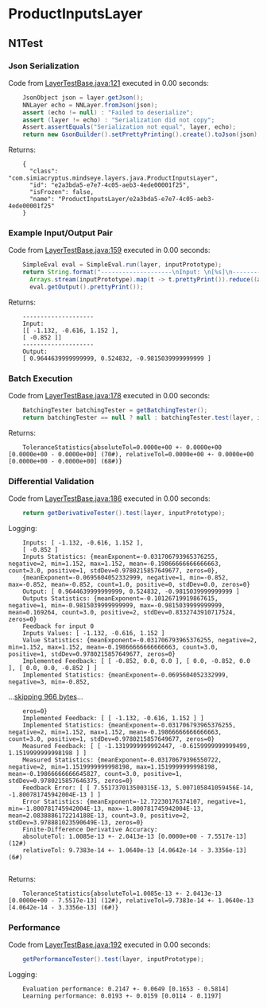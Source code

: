 # ProductInputsLayer
## N1Test
### Json Serialization
Code from [LayerTestBase.java:121](../../../../../../../../src/test/java/com/simiacryptus/mindseye/layers/LayerTestBase.java#L121) executed in 0.00 seconds: 
```java
    JsonObject json = layer.getJson();
    NNLayer echo = NNLayer.fromJson(json);
    assert (echo != null) : "Failed to deserialize";
    assert (layer != echo) : "Serialization did not copy";
    Assert.assertEquals("Serialization not equal", layer, echo);
    return new GsonBuilder().setPrettyPrinting().create().toJson(json);
```

Returns: 

```
    {
      "class": "com.simiacryptus.mindseye.layers.java.ProductInputsLayer",
      "id": "e2a3bda5-e7e7-4c05-aeb3-4ede00001f25",
      "isFrozen": false,
      "name": "ProductInputsLayer/e2a3bda5-e7e7-4c05-aeb3-4ede00001f25"
    }
```



### Example Input/Output Pair
Code from [LayerTestBase.java:159](../../../../../../../../src/test/java/com/simiacryptus/mindseye/layers/LayerTestBase.java#L159) executed in 0.00 seconds: 
```java
    SimpleEval eval = SimpleEval.run(layer, inputPrototype);
    return String.format("--------------------\nInput: \n[%s]\n--------------------\nOutput: \n%s",
      Arrays.stream(inputPrototype).map(t -> t.prettyPrint()).reduce((a, b) -> a + ",\n" + b).get(),
      eval.getOutput().prettyPrint());
```

Returns: 

```
    --------------------
    Input: 
    [[ -1.132, -0.616, 1.152 ],
    [ -0.852 ]]
    --------------------
    Output: 
    [ 0.9644639999999999, 0.524832, -0.9815039999999999 ]
```



### Batch Execution
Code from [LayerTestBase.java:178](../../../../../../../../src/test/java/com/simiacryptus/mindseye/layers/LayerTestBase.java#L178) executed in 0.00 seconds: 
```java
    BatchingTester batchingTester = getBatchingTester();
    return batchingTester == null ? null : batchingTester.test(layer, inputPrototype);
```

Returns: 

```
    ToleranceStatistics{absoluteTol=0.0000e+00 +- 0.0000e+00 [0.0000e+00 - 0.0000e+00] (70#), relativeTol=0.0000e+00 +- 0.0000e+00 [0.0000e+00 - 0.0000e+00] (68#)}
```



### Differential Validation
Code from [LayerTestBase.java:186](../../../../../../../../src/test/java/com/simiacryptus/mindseye/layers/LayerTestBase.java#L186) executed in 0.00 seconds: 
```java
    return getDerivativeTester().test(layer, inputPrototype);
```
Logging: 
```
    Inputs: [ -1.132, -0.616, 1.152 ],
    [ -0.852 ]
    Inputs Statistics: {meanExponent=-0.031706793965376255, negative=2, min=1.152, max=1.152, mean=-0.19866666666666663, count=3.0, positive=1, stdDev=0.9780215857649677, zeros=0},
    {meanExponent=-0.0695604052332999, negative=1, min=-0.852, max=-0.852, mean=-0.852, count=1.0, positive=0, stdDev=0.0, zeros=0}
    Output: [ 0.9644639999999999, 0.524832, -0.9815039999999999 ]
    Outputs Statistics: {meanExponent=-0.10126719919867615, negative=1, min=-0.9815039999999999, max=-0.9815039999999999, mean=0.169264, count=3.0, positive=2, stdDev=0.8332743910717524, zeros=0}
    Feedback for input 0
    Inputs Values: [ -1.132, -0.616, 1.152 ]
    Value Statistics: {meanExponent=-0.031706793965376255, negative=2, min=1.152, max=1.152, mean=-0.19866666666666663, count=3.0, positive=1, stdDev=0.9780215857649677, zeros=0}
    Implemented Feedback: [ [ -0.852, 0.0, 0.0 ], [ 0.0, -0.852, 0.0 ], [ 0.0, 0.0, -0.852 ] ]
    Implemented Statistics: {meanExponent=-0.0695604052332999, negative=3, min=-0.852, 
```
...[skipping 966 bytes](etc/78.txt)...
```
    eros=0}
    Implemented Feedback: [ [ -1.132, -0.616, 1.152 ] ]
    Implemented Statistics: {meanExponent=-0.031706793965376255, negative=2, min=1.152, max=1.152, mean=-0.19866666666666663, count=3.0, positive=1, stdDev=0.9780215857649677, zeros=0}
    Measured Feedback: [ [ -1.1319999999992447, -0.6159999999999499, 1.1519999999998198 ] ]
    Measured Statistics: {meanExponent=-0.03170679396550722, negative=2, min=1.1519999999998198, max=1.1519999999998198, mean=-0.19866666666645827, count=3.0, positive=1, stdDev=0.9780215857646375, zeros=0}
    Feedback Error: [ [ 7.551737013500315E-13, 5.007105841059456E-14, -1.800781745942004E-13 ] ]
    Error Statistics: {meanExponent=-12.72230176374107, negative=1, min=-1.800781745942004E-13, max=-1.800781745942004E-13, mean=2.0838886172214188E-13, count=3.0, positive=2, stdDev=3.978881023590649E-13, zeros=0}
    Finite-Difference Derivative Accuracy:
    absoluteTol: 1.0085e-13 +- 2.0413e-13 [0.0000e+00 - 7.5517e-13] (12#)
    relativeTol: 9.7383e-14 +- 1.0640e-13 [4.0642e-14 - 3.3356e-13] (6#)
    
```

Returns: 

```
    ToleranceStatistics{absoluteTol=1.0085e-13 +- 2.0413e-13 [0.0000e+00 - 7.5517e-13] (12#), relativeTol=9.7383e-14 +- 1.0640e-13 [4.0642e-14 - 3.3356e-13] (6#)}
```



### Performance
Code from [LayerTestBase.java:192](../../../../../../../../src/test/java/com/simiacryptus/mindseye/layers/LayerTestBase.java#L192) executed in 0.00 seconds: 
```java
    getPerformanceTester().test(layer, inputPrototype);
```
Logging: 
```
    Evaluation performance: 0.2147 +- 0.0649 [0.1653 - 0.5814]
    Learning performance: 0.0193 +- 0.0159 [0.0114 - 0.1197]
    
```


